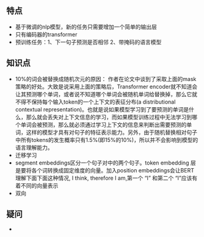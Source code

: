 ## 特点
- 基于微调的nlp模型，新的任务只需要增加一个简单的输出层         
- 只有编码器的transformer
- 预训练任务：1、下一句子预测是否相邻  2、带掩码的语言模型
## 知识点
- 10%的词会被替换成随机次元的原因：
作者在论文中谈到了采取上面的mask策略的好处。大致是说采用上面的策略后，Transformer encoder就不知道会让其预测哪个单词，或者说不知道哪个单词会被随机单词给替换掉，那么它就不得不保持每个输入token的一个上下文的表征分布(a distributional contextual representation)。也就是说如果模型学习到了要预测的单词是什么，那么就会丢失对上下文信息的学习，而如果模型训练过程中无法学习到哪个单词会被预测，那么就必须通过学习上下文的信息来判断出需要预测的单词，这样的模型才具有对句子的特征表示能力。另外，由于随机替换相对句子中所有tokens的发生概率只有1.5%(即15%的10%)，所以并不会影响到模型的语言理解能力。
- 迁移学习
- segment embeddings区分一个句子对中的两个句子。token embedding 层是要将各个词转换成固定维度的向量。加入position embeddings会让BERT理解下面下面这种情况, I think, therefore I am,第一个 “I” 和第二个 “I”应该有着不同的向量表示
- 双向
## 疑问
- 